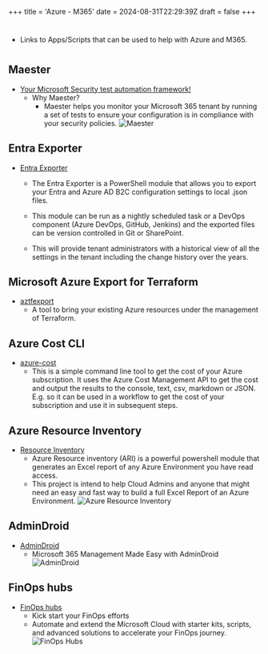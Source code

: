 +++
title = 'Azure - M365'
date = 2024-08-31T22:29:39Z
draft = false
+++
#
- Links to Apps/Scripts that can be used to help with Azure and M365. 

#
## Maester
  - [Your Microsoft Security test automation framework!](https://maester.dev/)
    - Why Maester?
      - Maester helps you monitor your Microsoft 365 tenant by running a set of tests to ensure your configuration is in compliance with your security policies.
      ![Maester](https://maester.dev/img/home/maester-report.png)
   

## Entra Exporter
  - [Entra Exporter](https://github.com/microsoft/EntraExporter)
    - The Entra Exporter is a PowerShell module that allows you to export your Entra and Azure AD B2C configuration settings to local .json files.

    - This module can be run as a nightly scheduled task or a DevOps component (Azure DevOps, GitHub, Jenkins) and the exported files can be version controlled in Git or SharePoint.

    - This will provide tenant administrators with a historical view of all the settings in the tenant including the change history over the years.

## Microsoft Azure Export for Terraform
  - [aztfexport](https://github.com/Azure/aztfexport)
    - A tool to bring your existing Azure resources under the management of Terraform.

## Azure Cost CLI
  - [azure-cost](https://github.com/mivano/azure-cost-cli)
    - This is a simple command line tool to get the cost of your Azure subscription. It uses the Azure Cost Management API to get the cost and output the results to the console, text, csv, markdown or JSON. E.g. so it can be used in a workflow to get the cost of your subscription and use it in subsequent steps.

## Azure Resource Inventory
  - [Resource Inventory](https://github.com/microsoft/ARI)
    - Azure Resource inventory (ARI) is a powerful powershell module that generates an Excel report of any Azure Environment you have read access.
    - This project is intend to help Cloud Admins and anyone that might need an easy and fast way to build a full Excel Report of an Azure Environment.
   ![Azure Resource Inventory](https://github.com/microsoft/ARI/raw/main/images/ARIv35-Overview.png)

## AdminDroid
  - [AdminDroid](https://admindroid.com/)
    - Microsoft 365 Management Made Easy with AdminDroid
    ![AdminDroid](https://admindroid.com/images/screenshots/secuirty-mfa-dashboard.png)

## FinOps hubs
  - [FinOps hubs](https://microsoft.github.io/finops-toolkit/hubs)
    - Kick start your FinOps efforts
    - Automate and extend the Microsoft Cloud with starter kits, scripts, and advanced solutions to accelerate your FinOps journey.
    ![FinOps Hubs](https://github.com/microsoft/finops-toolkit/assets/399533/68ed0586-0c68-4989-8d1e-65db618c4e71)

